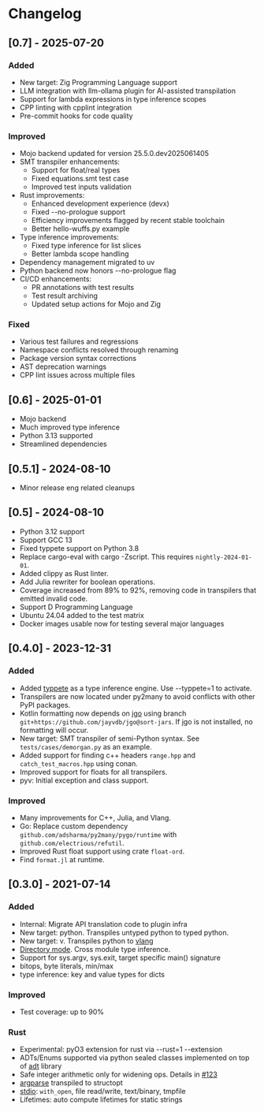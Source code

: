 # Changelog

## [0.7] - 2025-07-20

### Added

- New target: Zig Programming Language support
- LLM integration with llm-ollama plugin for AI-assisted transpilation
- Support for lambda expressions in type inference scopes
- CPP linting with cpplint integration
- Pre-commit hooks for code quality

### Improved

- Mojo backend updated for version 25.5.0.dev2025061405
- SMT transpiler enhancements:
  - Support for float/real types
  - Fixed equations.smt test case
  - Improved test inputs validation
- Rust improvements:
  - Enhanced development experience (devx)
  - Fixed --no-prologue support
  - Efficiency improvements flagged by recent stable toolchain
  - Better hello-wuffs.py example
- Type inference improvements:
  - Fixed type inference for list slices
  - Better lambda scope handling
- Dependency management migrated to uv
- Python backend now honors --no-prologue flag
- CI/CD enhancements:
  - PR annotations with test results
  - Test result archiving
  - Updated setup actions for Mojo and Zig

### Fixed

- Various test failures and regressions
- Namespace conflicts resolved through renaming
- Package version syntax corrections
- AST deprecation warnings
- CPP lint issues across multiple files

## [0.6] - 2025-01-01

- Mojo backend
- Much improved type inference
- Python 3.13 supported
- Streamlined dependencies

## [0.5.1] - 2024-08-10

- Minor release eng related cleanups

## [0.5] - 2024-08-10

- Python 3.12 support
- Support GCC 13
- Fixed typpete support on Python 3.8
- Replace cargo-eval with cargo -Zscript.  This requires `nightly-2024-01-01`.
- Added clippy as Rust linter.
- Add Julia rewriter for boolean operations.
- Coverage increased from 89% to 92%,
  removing code in transpilers that emitted invalid code.
- Support D Programming Language
- Ubuntu 24.04 added to the test matrix
- Docker images usable now for testing several major languages

## [0.4.0] - 2023-12-31

### Added

- Added [typpete](https://github.com/adsharma/Typpete) as a type inference engine.
  Use --typpete=1 to activate.
- Transpilers are now located under py2many to avoid conflicts with other PyPI packages.
- Kotlin formatting now depends on [jgo](https://pypi.org/project/jgo/) using branch
  `git+https://github.com/jayvdb/jgo@sort-jars`.
  If jgo is not installed, no formatting will occur.
- New target: SMT transpiler of semi-Python syntax.  See `tests/cases/demorgan.py` as an example.
- Added support for finding c++ headers `range.hpp` and `catch_test_macros.hpp` using conan.
- Improved support for floats for all transpilers.
- pyv: Initial exception and class support.

### Improved

- Many improvements for C++, Julia, and Vlang.
- Go: Replace custom dependency `github.com/adsharma/py2many/pygo/runtime` with
  `github.com/electrious/refutil`.
- Improved Rust float support using crate `float-ord`.
- Find `format.jl` at runtime.

## [0.3.0] - 2021-07-14

### Added

- Internal: Migrate API translation code to plugin infra
- New target: python. Transpiles untyped python to typed python.
- New target: v. Transpiles python to [vlang](https://vlang.io)
- [Directory mode](https://github.com/adsharma/py2many/tree/main/tests/dir_cases). Cross module type inference.
- Support for sys.argv, sys.exit, target specific main() signature
- bitops, byte literals, min/max
- type inference: key and value types for dicts

### Improved

- Test coverage: up to 90%

### Rust

- Experimental: pyO3 extension for rust via --rust=1 --extension
- ADTs/Enums supported via python sealed classes implemented on top of [adt](https://github.com/jspahrsummers/adt) library
- Safe integer arithmetic only for widening ops. Details in [#123](https://github.com/adsharma/py2many/issues/123)
- [argparse](https://github.com/adsharma/py2many/blob/main/tests/expected/fib_with_argparse.rs) transpiled to structopt
- [stdio](https://github.com/adsharma/py2many/blob/main/tests/expected/with_open.rs): `with_open`, file read/write, text/binary, tmpfile
- Lifetimes: auto compute lifetimes for static strings
